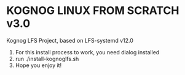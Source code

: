 # KOGNOG LINUX FROM SCRATCH v3.0
Kognog LFS Project, based on LFS-systemd v12.0

1) For this install process to work, you need dialog installed
2) run ./install-kognoglfs.sh
3) Hope you enjoy it!
